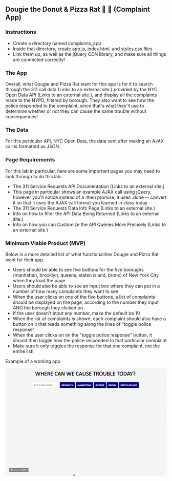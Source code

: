 
## Dougie the Donut & Pizza Rat 🍩 🐀 (Complaint App)

### Instructions
- Create a directory named complaints_app
- Inside that directory, create app.js, index.html, and styles.css files
- Link them up, as well as the jQuery CDN library, and make sure all things are connected correctly!

### The App

Overall, what Dougie and Pizza Rat want for this app is for it to search through the 311 call data (Links to an external site.) provided by the NYC Open Data API (Links to an external site.), and display all the complaints made to the NYPD, filtered by borough. They also want to see how the police responded to the complaint, since that's what they'll use to determine whether or not they can cause the same trouble without consequences!

### The Data

For this particular API, NYC Open Data, the data sent after making an AJAX call is formatted as JSON.

### Page Requirements
For this lab in particular, here are some important pages you may need to look through to do this lab:
- The 311 Service Requests API Documentation (Links to an external site.)
- This page in particular shows an example AJAX call using jQuery, however you'll notice instead of a .then promise, it uses .done -- convert it so that it uses the AJAX call format you learned in class today
- The 311 Service Requests Data Info Page (Links to an external site.)
- Info on how to filter the API Data Being Returned (Links to an external site.)
- Info on how you can Customize the API Queries More Precisely (Links to an external site.)

### Minimum Viable Product (MVP)

Below is a more detailed list of what functionalities Dougie and Pizza Rat want for their app.

- Users should be able to see five buttons for the five boroughs (manhattan, brooklyn, queens, staten island, bronx) of New York City when they load the page
- Users should also be able to see an input box where they can put in a number of how many complaints they want to see
- When the user clicks on one of the five buttons, a list of complaints should be displayed on the page, according to the number they input AND the borough they clicked on
- If the user doesn't input any number, make the default be 10
- When the list of complaints is shown, each complaint should also have a button on it that reads something along the lines of "toggle police response"
- When the user clicks on on the "toggle police response" button, it should then toggle how the police responded to that particular complaint
- Make sure it only toggles the response for that one complaint, not the entire list!

Example of a working app

<img src="./example.gif"/>

